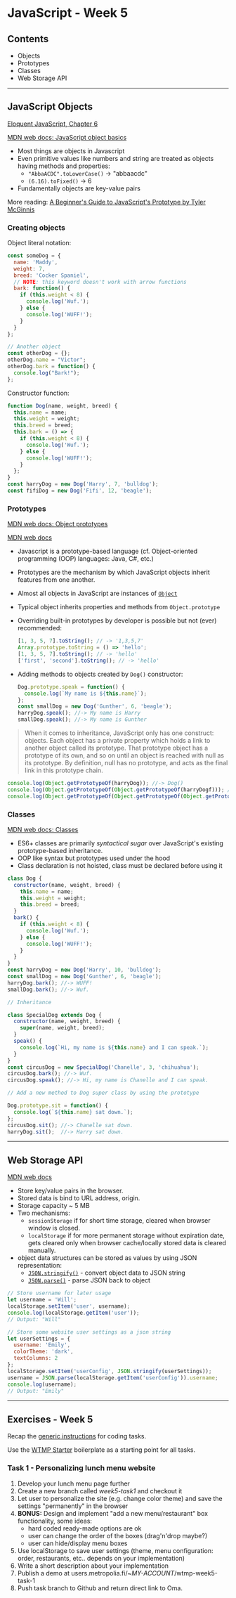 # JavaScript - Week 5

## Contents

- Objects
- Prototypes
- Classes
- Web Storage API

---

## JavaScript Objects

[Eloquent JavaScript, Chapter 6](https://eloquentjavascript.net/06_object.html)

[MDN web docs: JavaScript object basics](https://developer.mozilla.org/en-US/docs/Learn/JavaScript/Objects/Basics)

- Most things are objects in Javascript
- Even primitive values like numbers and string are treated as objects having methods and properties:
  - `"AbbaACDC".toLowerCase()` -> "abbaacdc"
  - `(6.16).toFixed()` -> 6
- Fundamentally objects are key-value pairs

More reading: [A Beginner's Guide to JavaScript's Prototype by Tyler McGinnis](https://tylermcginnis.com/beginners-guide-to-javascript-prototype/)

### Creating objects

Object literal notation:

```js
const someDog = {
  name: 'Maddy',
  weight: 7,
  breed: 'Cocker Spaniel',
  // NOTE: this keyword doesn't work with arrow functions
  bark: function() {
    if (this.weight < 8) {
      console.log('Wuf.');
    } else {
      console.log('WUFF!');
    }
  }
};

// Another object
const otherDog = {};
otherDog.name = "Victor";
otherDog.bark = function() {
  console.log("Bark!");
};
```

Constructor function:

```js
function Dog(name, weight, breed) {
  this.name = name;
  this.weight = weight;
  this.breed = breed;
  this.bark = () => {
    if (this.weight < 8) {
      console.log('Wuf.');
    } else {
      console.log('WUFF!');
    }
  };
}
const harryDog = new Dog('Harry', 7, 'bulldog');
const fifiDog = new Dog('Fifi', 12, 'beagle');
```

### Prototypes

[MDN web docs: Object prototypes](https://developer.mozilla.org/en-US/docs/Learn/JavaScript/Objects/Object_prototypes)

[MDN web docs](https://developer.mozilla.org/en-US/docs/Web/JavaScript/Inheritance_and_the_prototype_chain)

- Javascript is a prototype-based language (cf. Object-oriented programming (OOP) languages: Java, C#, etc.)
- Prototypes are the mechanism by which JavaScript objects inherit features from one another.
- Almost all objects in JavaScript are instances of [`Object`](https://developer.mozilla.org/en-US/docs/Web/JavaScript/Reference/Global_Objects/Object)
- Typical object inherits properties and methods from `Object.prototype`
- Overriding built-in prototypes by developer is possible but not (ever) recommended:

    ```js
    [1, 3, 5, 7].toString(); // -> '1,3,5,7'
    Array.prototype.toString = () => 'hello';
    [1, 3, 5, 7].toString(); // -> 'hello'
    ['first', 'second'].toString(); // -> 'hello'
    ```

- Adding methods to objects created by `Dog()` constructor:

    ```js
    Dog.prototype.speak = function() {
      console.log(`My name is ${this.name}`);
    };
    const smallDog = new Dog('Gunther', 6, 'beagle');
    harryDog.speak(); //-> My name is Harry
    smallDog.speak(); //-> My name is Gunther
    ```

>When it comes to inheritance, JavaScript only has one construct: objects. Each object has a private property which holds a link to another object called its prototype. That prototype object has a prototype of its own, and so on until an object is reached with null as its prototype. By definition, null has no prototype, and acts as the final link in this prototype chain.

```js
console.log(Object.getPrototypeOf(harryDog)); //-> Dog()
console.log(Object.getPrototypeOf(Object.getPrototypeOf(harryDogf))); //-> Object()
console.log(Object.getPrototypeOf(Object.getPrototypeOf(Object.getPrototypeOf(harryDogf)))); //-> null
```

### Classes

[MDN web docs: Classes](https://developer.mozilla.org/en-US/docs/Web/JavaScript/Reference/Classes)

- ES6+ classes are primarily _syntactical sugar_ over JavaScript's existing prototype-based inheritance.
- OOP like syntax but prototypes used under the hood
- Class declaration is not hoisted, class must be declared before using it

```js
class Dog {
  constructor(name, weight, breed) {
    this.name = name;
    this.weight = weight;
    this.breed = breed;
  }
  bark() {
    if (this.weight < 8) {
      console.log('Wuf.');
    } else {
      console.log('WUFF!');
    }
  }
}
const harryDog = new Dog('Harry', 10, 'bulldog');
const smallDog = new Dog('Gunther', 6, 'beagle');
harryDog.bark(); //-> WUFF!
smallDog.bark(); //-> Wuf.

// Inheritance

class SpecialDog extends Dog {
  constructor(name, weight, breed) {
    super(name, weight, breed);
  }
  speak() {
    console.log(`Hi, my name is ${this.name} and I can speak.`);
  }
}
const circusDog = new SpecialDog('Chanelle', 3, 'chihuahua');
circusDog.bark(); //-> Wuf.
circusDog.speak(); //-> Hi, my name is Chanelle and I can speak.

// Add a new method to Dog super class by using the prototype

Dog.prototype.sit = function() {
  console.log(`${this.name} sat down.`);
};
circusDog.sit(); //-> Chanelle sat down.
harryDog.sit();  //-> Harry sat down.
```

---

## Web Storage API

[MDN web docs](https://developer.mozilla.org/en-US/docs/Web/API/Web_Storage_API)

- Store key/value pairs in the browser.
- Stored data is bind to URL address, origin.
- Storage capacity ~ 5 MB
- Two mechanisms:
  - `sessionStorage` if for short time storage, cleared when browser window is closed.
  - `localStorage` if for more permanent storage without expiration date, gets cleared only when browser cache/locally stored data is cleared manually.
- object data structures can be stored as values by using JSON representation:
  - [`JSON.stringify()`](https://developer.mozilla.org/en-US/docs/Web/JavaScript/Reference/Global_Objects/JSON/stringify) - convert object data to JSON string
  - [`JSON.parse()`](https://developer.mozilla.org/en-US/docs/Web/JavaScript/Reference/Global_Objects/JSON/parse) - parse JSON back to object

```js
// Store username for later usage
let username = 'Will';
localStorage.setItem('user', username);
console.log(localStorage.getItem('user'));
// Output: "Will"

// Store some website user settings as a json string
let userSettings = {
  username: 'Emily',
  colorTheme: 'dark',
  textColumns: 2
};
localStorage.setItem('userConfig', JSON.stringify(userSettings));
username = JSON.parse(localStorage.getItem('userConfig')).username;
console.log(username);
// Output: "Emily"
```

---

## Exercises - Week 5

Recap the [generic instructions](./01-javascript-basics.md#generic-instructions-for-all-programming-tasks) for coding tasks.

Use the [WTMP Starter](https://github.com/mattpe/wtmp-starter) boilerplate as a starting point for all tasks.

### Task 1 - Personalizing lunch menu website

1. Develop your lunch menu page further
1. Create a new branch called _week5-task1_ and checkout it
1. Let user to personalize the site (e.g. change color theme) and save the settings "permanently" in the browser
1. **BONUS:** Design and implement "add a new menu/restaurant" box functionality, some ideas:
   - hard coded ready-made options are ok
   - user can change the order of the boxes (drag'n'drop maybe?)
   - user can hide/display menu boxes
1. Use localStorage to save user settings (theme, menu configuration: order, restaurants, etc.. depends on your implementation)
1. Write a short description about your implementation
1. Publish a demo at users.metropolia.fi/~_MY-ACCOUNT_/wtmp-week5-task-1
1. Push task branch to Github and return direct link to Oma.
